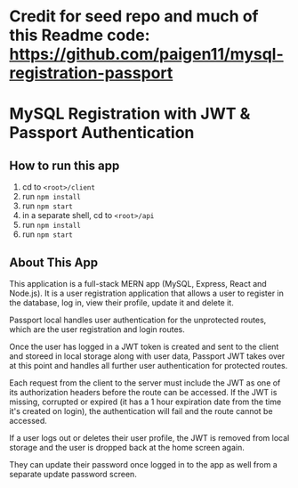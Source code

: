 # Credit for seed repo and much of this Readme code: https://github.com/paigen11/mysql-registration-passport

# MySQL Registration with JWT & Passport Authentication

## How to run this app

1. cd to `<root>/client`
2. run `npm install`
3. run `npm start`
4. in a separate shell, cd to `<root>/api`
5. run `npm install`
6. run `npm start`

## About This App

This application is a full-stack MERN app (MySQL, Express, React and
Node.js). It is a user registration application that allows a user to register in the database, log in, view their profile, update it and delete it.

Passport local handles user authentication for the unprotected routes, which are the user registration and login routes.

Once the user has logged in a JWT token is created and sent to the client and storeed in local storage along with user data, Passport JWT takes over at this point and handles all further user authentication for protected routes.

Each request from the client to the server must include the JWT as one of its authorization headers before the route can be accessed. If the JWT is missing, corrupted or expired (it has a 1 hour expiration date from the time it's created on login), the authentication will fail and the route cannot be accessed.

If a user logs out or deletes their user profile, the JWT is removed from local storage and the user is dropped back at the home screen again.

They can update their password once logged in to the app as well from a separate update password screen.
